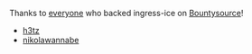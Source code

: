 Thanks to [everyone](https://salt.bountysource.com/teams/ingress-ice/supporters) who backed ingress-ice on [Bountysource](https://salt.bountysource.com/teams/ingress-ice)!
 - [h3tz](https://github.com/h3tz)
 - [nikolawannabe](https://github.com/nikolawannabe)
